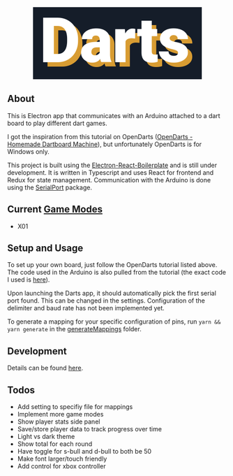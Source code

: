 <div style="text-align: center"><img src="resources/imgs/darts.png" /></div>

## About

This is Electron app that communicates with an Arduino attached to a dart board to play different dart games.

I got the inspiration from this tutorial on OpenDarts ([OpenDarts - Homemade Dartboard Machine](https://www.hackster.io/ricardo-alves/opendarts-homemade-dartboard-machine-2a2914)), but unfortunately OpenDarts is for Windows only.

This project is built using the [Electron-React-Boilerplate](https://github.com/electron-react-boilerplate/electron-react-boilerplate) and is still under development. It is written in Typescript and uses React for frontend and Redux for state management. Communication with the Arduino is done using the [SerialPort](https://serialport.io/) package.

## Current [Game Modes](https://www.8dartfinish.com/21-popular-darts-games-play-dartboard/)

-   X01

## Setup and Usage

To set up your own board, just follow the OpenDarts tutorial listed above. The code used in the Arduino is also pulled from the tutorial (the exact code I used is [here](arduino/darts.ino)).

Upon launching the Darts app, it should automatically pick the first serial port found. This can be changed in the settings. Configuration of the delimiter and baud rate has not been implemented yet.

To generate a mapping for your specific configuration of pins, run `yarn && yarn generate` in the [generateMappings](generateMappings/) folder.

## Development

Details can be found [here](development.md).

## Todos

-   Add setting to specifiy file for mappings
-   Implement more game modes
-   Show player stats side panel
-   Save/store player data to track progress over time
-   Light vs dark theme
-   Show total for each round
-   Have toggle for s-bull and d-bull to both be 50
-   Make font larger/touch friendly
-   Add control for xbox controller
